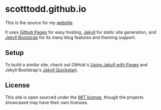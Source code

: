 scotttodd.github.io
===================

This is the source for my [website](http://scotttodd.github.io/).

It uses [Github Pages](https://pages.github.com/) for easy hosting, [Jekyll](http://jekyllrb.com/) for static site generation, and [Jekyll Bootstrap](http://jekyllbootstrap.com/) for its many blog features and theming support.

Setup
-----
To build a similar site, check out GitHub's [Using Jekyll with Pages](https://help.github.com/articles/using-jekyll-with-pages) and Jekyll Bootstrap's [Jekyll Quickstart](http://jekyllbootstrap.com/usage/jekyll-quick-start.html).

License
-------
This site is open sourced under the [MIT license](http://opensource.org/licenses/MIT), though the projects showcased may have their own licenses.
